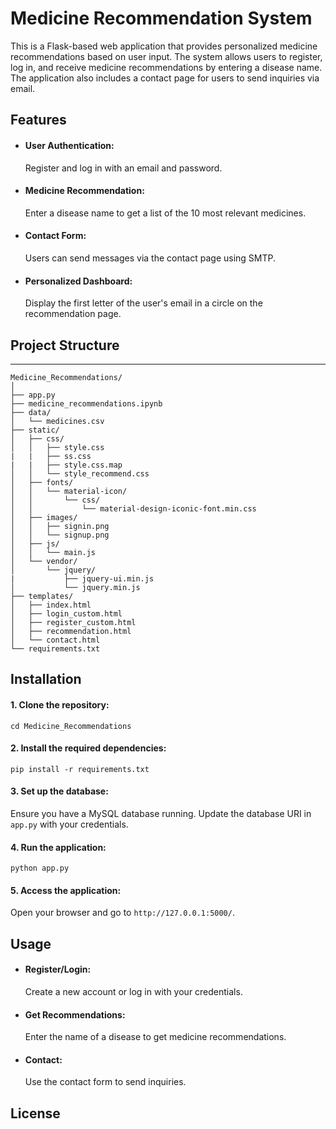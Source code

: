 # Medicine Recommendation System
This is a Flask-based web application that provides personalized medicine recommendations based on user input. The system allows users to register, log in, and receive medicine recommendations by entering a disease name. The application also includes a contact page for users to send inquiries via email.

## Features
- #### User Authentication:
  Register and log in with an email and password.
- #### Medicine Recommendation:
  Enter a disease name to get a list of the 10 most relevant medicines.
- #### Contact Form:
  Users can send messages via the contact page using SMTP.
- #### Personalized Dashboard:
  Display the first letter of the user's email in a circle on the recommendation page.
## Project Structure
__________________________________________________________________________________________
```
Medicine_Recommendations/
│
├── app.py
├── medicine_recommendations.ipynb
├── data/
│   └── medicines.csv
├── static/
│   ├── css/
│   │   ├── style.css
|   |   ├── ss.css
|   |   ├── style.css.map
│   │   └── style_recommend.css
│   ├── fonts/
│   │   └── material-icon/
│   │       └── css/
│   │           └── material-design-iconic-font.min.css
│   ├── images/
│   │   ├── signin.png
│   │   └── signup.png
│   ├── js/
│   │   └── main.js
│   └── vendor/
│       └── jquery/
|           ├── jquery-ui.min.js
│           └── jquery.min.js
├── templates/
│   ├── index.html
│   ├── login_custom.html
│   ├── register_custom.html
│   ├── recommendation.html
│   └── contact.html
└── requirements.txt
```
## Installation
#### 1. Clone the repository:
```git clone https://github.com/moussalasfar/Medicine_Recommendations.git
cd Medicine_Recommendations
```
#### 2. Install the required dependencies:
```pip install -r requirements.txt```
#### 3. Set up the database:
Ensure you have a MySQL database running. Update the database URI in ```app.py``` with your credentials.
#### 4. Run the application:
```python app.py```
#### 5. Access the application:
Open your browser and go to ```http://127.0.0.1:5000/```.
## Usage
- #### Register/Login:
  Create a new account or log in with your credentials.
- #### Get Recommendations:
  Enter the name of a disease to get medicine recommendations.
- #### Contact:
  Use the contact form to send inquiries.
## License


